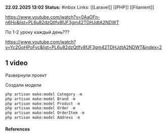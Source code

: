 
**22.02.2025 13:02**
**Status:** #inbox 
Links: [[Laravel]] [[PHP]] [[Filament]]


https://www.youtube.com/watch?v=0AaOFn-n6Ho&list=PL6u82dzQtlfv8fJF3gm42TDHJdtA2NDWT

По 1-2 уроку каждый день???

https://www.youtube.com/watch?v=Yc2GoHPoFvc&list=PL6u82dzQtlfv8fJF3gm42TDHJdtA2NDWT&index=2

## 1 video
Развернули проект

Создали модели
```php
php artisan make:model Category -m
php artisan make:model Brand -m
php artisan make:model Product -m
php artisan make:model Order -m
php artisan make:model OrderItem -m
php artisan make:model Address -m
```



#### References
 